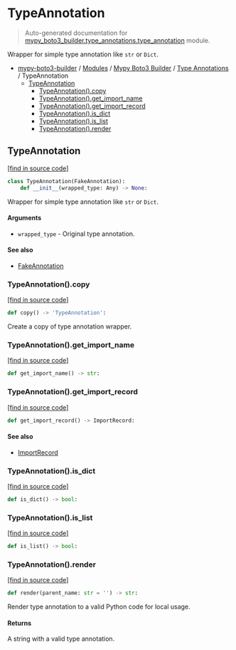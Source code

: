 # TypeAnnotation

> Auto-generated documentation for [mypy_boto3_builder.type_annotations.type_annotation](https://github.com/vemel/mypy_boto3_builder/blob/master/mypy_boto3_builder/type_annotations/type_annotation.py) module.

Wrapper for simple type annotation like `str` or `Dict`.

- [mypy-boto3-builder](../../README.md#mypy_boto3_builder) / [Modules](../../MODULES.md#mypy-boto3-builder-modules) / [Mypy Boto3 Builder](../index.md#mypy-boto3-builder) / [Type Annotations](index.md#type-annotations) / TypeAnnotation
    - [TypeAnnotation](#typeannotation)
        - [TypeAnnotation().copy](#typeannotationcopy)
        - [TypeAnnotation().get_import_name](#typeannotationget_import_name)
        - [TypeAnnotation().get_import_record](#typeannotationget_import_record)
        - [TypeAnnotation().is_dict](#typeannotationis_dict)
        - [TypeAnnotation().is_list](#typeannotationis_list)
        - [TypeAnnotation().render](#typeannotationrender)

## TypeAnnotation

[[find in source code]](https://github.com/vemel/mypy_boto3_builder/blob/master/mypy_boto3_builder/type_annotations/type_annotation.py#L23)

```python
class TypeAnnotation(FakeAnnotation):
    def __init__(wrapped_type: Any) -> None:
```

Wrapper for simple type annotation like `str` or `Dict`.

#### Arguments

- `wrapped_type` - Original type annotation.

#### See also

- [FakeAnnotation](fake_annotation.md#fakeannotation)

### TypeAnnotation().copy

[[find in source code]](https://github.com/vemel/mypy_boto3_builder/blob/master/mypy_boto3_builder/type_annotations/type_annotation.py#L91)

```python
def copy() -> 'TypeAnnotation':
```

Create a copy of type annotation wrapper.

### TypeAnnotation().get_import_name

[[find in source code]](https://github.com/vemel/mypy_boto3_builder/blob/master/mypy_boto3_builder/type_annotations/type_annotation.py#L76)

```python
def get_import_name() -> str:
```

### TypeAnnotation().get_import_record

[[find in source code]](https://github.com/vemel/mypy_boto3_builder/blob/master/mypy_boto3_builder/type_annotations/type_annotation.py#L82)

```python
def get_import_record() -> ImportRecord:
```

#### See also

- [ImportRecord](../import_helpers/import_record.md#importrecord)

### TypeAnnotation().is_dict

[[find in source code]](https://github.com/vemel/mypy_boto3_builder/blob/master/mypy_boto3_builder/type_annotations/type_annotation.py#L85)

```python
def is_dict() -> bool:
```

### TypeAnnotation().is_list

[[find in source code]](https://github.com/vemel/mypy_boto3_builder/blob/master/mypy_boto3_builder/type_annotations/type_annotation.py#L88)

```python
def is_list() -> bool:
```

### TypeAnnotation().render

[[find in source code]](https://github.com/vemel/mypy_boto3_builder/blob/master/mypy_boto3_builder/type_annotations/type_annotation.py#L67)

```python
def render(parent_name: str = '') -> str:
```

Render type annotation to a valid Python code for local usage.

#### Returns

A string with a valid type annotation.
